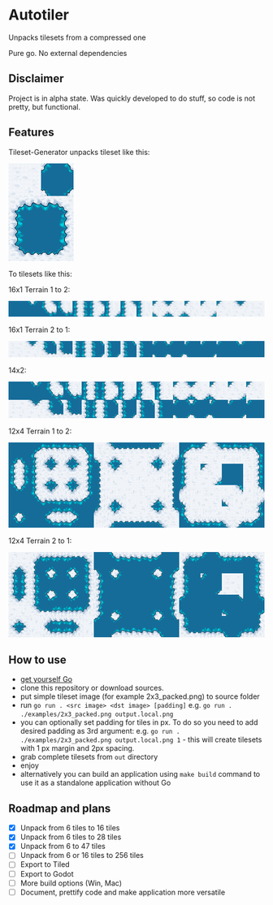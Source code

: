 # Autotiler
Unpacks tilesets from a compressed one

Pure go. No external dependencies

## Disclaimer

Project is in alpha state. Was quickly developed to do stuff, so code is not pretty, but functional.

## Features

Tileset-Generator unpacks tileset like this:

![packed](./examples/2x3_packed.png)

To tilesets like this:

16x1 Terrain 1 to 2:

![16x1_T1](examples/output/tileset/16x1_terrain1_output.png)

16x1 Terrain 2 to 1:

![16x1_T1](examples/output/tileset/16x1_terrain2_output.png)

14x2:

![14x2](examples/output/tileset/14x2_output.png)

12x4 Terrain 1 to 2:

![12x4_T1](examples/output/tileset/12x4_terrain1_output.png)

12x4 Terrain 2 to 1:

![12x4_T1](examples/output/tileset/12x4_terrain2_output.png)


## How to use
* [get yourself Go](https://go.dev/doc/install) 
* clone this repository or download sources.
* put simple tileset image (for example 2x3_packed.png) to source folder
* run ```go run . <src image> <dst image> [padding]```
  e.g. ```go run . ./examples/2x3_packed.png output.local.png```
* you can optionally set padding for tiles in px. To do so you need to add desired padding as 3rd argument:
  e.g. ```go run . ./examples/2x3_packed.png output.local.png 1``` - this will create tilesets with 1 px margin and 2px spacing.
* grab complete tilesets from `out` directory
* enjoy
* alternatively you can build an application using `make build` command to use it as a standalone application without Go

## Roadmap and plans
- [x] Unpack from 6 tiles to 16 tiles
- [x] Unpack from 6 tiles to 28 tiles
- [x] Unpack from 6 to 47 tiles
- [ ] Unpack from 6 or 16 tiles to 256 tiles
- [ ] Export to Tiled
- [ ] Export to Godot
- [ ] More build options (Win, Mac)
- [ ] Document, prettify code and make application more versatile